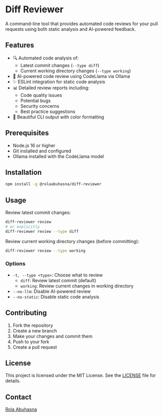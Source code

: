 # Diff Reviewer

A command-line tool that provides automated code reviews for your pull requests using both static analysis and AI-powered feedback.

## Features

- 🔍 Automated code analysis of:
  - Latest commit changes (`--type diff`)
  - Current working directory changes (`--type working`)
- 🤖 AI-powered code review using CodeLlama via Ollama
- ✨ ESLint integration for static code analysis
- 📊 Detailed review reports including:
  - Code quality issues
  - Potential bugs
  - Security concerns
  - Best practice suggestions
- 🎨 Beautiful CLI output with color formatting

## Prerequisites

- Node.js 16 or higher
- Git installed and configured
- Ollama installed with the CodeLlama model

## Installation

```bash
npm install -g @rolaabuhasna/diff-reviewer
```

## Usage

Review latest commit changes:
```bash
diff-reviewer review
# or explicitly
diff-reviewer review --type diff
```

Review current working directory changes (before committing):
```bash
diff-reviewer review --type working
```

### Options

- `-t, --type <type>`: Choose what to review
  - `diff`: Review latest commit (default)
  - `working`: Review current changes in working directory
- `--no-llm`: Disable AI-powered review
- `--no-static`: Disable static code analysis

## Contributing

1. Fork the repository
2. Create a new branch
3. Make your changes and commit them
4. Push to your fork
5. Create a pull request

## License

This project is licensed under the MIT License. See the [LICENSE](LICENSE) file for details.

## Contact

[Rola Abuhasna](https://github.com/RulaAbuHasna)